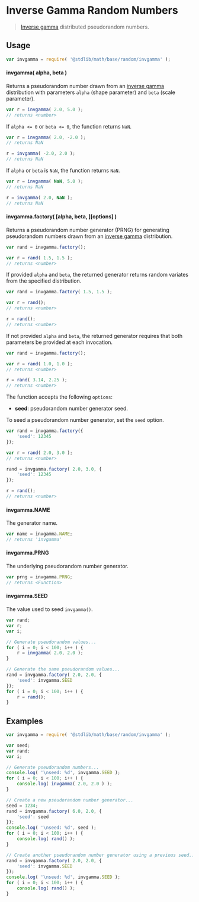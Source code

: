 # Inverse Gamma Random Numbers

> [Inverse gamma][inverse-gamma] distributed pseudorandom numbers.


<section class="usage">

## Usage

``` javascript
var invgamma = require( '@stdlib/math/base/random/invgamma' );
```

#### invgamma( alpha, beta )

Returns a pseudorandom number drawn from an [inverse gamma][inverse-gamma] distribution with parameters `alpha` (shape parameter) and `beta` (scale parameter).

``` javascript
var r = invgamma( 2.0, 5.0 );
// returns <number>
```

If `alpha <= 0` or `beta <= 0`, the function returns `NaN`.

``` javascript
var r = invgamma( 2.0, -2.0 );
// returns NaN

r = invgamma( -2.0, 2.0 );
// returns NaN
```

If `alpha` or `beta` is `NaN`, the function returns `NaN`.

``` javascript
var r = invgamma( NaN, 5.0 );
// returns NaN

r = invgamma( 2.0, NaN );
// returns NaN
```

#### invgamma.factory( \[alpha, beta, \]\[options\] )

Returns a pseudorandom number generator (PRNG) for generating pseudorandom numbers drawn from an [inverse gamma][inverse-gamma] distribution.

``` javascript
var rand = invgamma.factory();

var r = rand( 1.5, 1.5 );
// returns <number>
```

If provided `alpha` and `beta`, the returned generator returns random variates from the specified distribution.

``` javascript
var rand = invgamma.factory( 1.5, 1.5 );

var r = rand();
// returns <number>

r = rand();
// returns <number>
```

If not provided `alpha` and `beta`, the returned generator requires that both parameters be provided at each invocation.

``` javascript
var rand = invgamma.factory();

var r = rand( 1.0, 1.0 );
// returns <number>

r = rand( 3.14, 2.25 );
// returns <number>
```

The function accepts the following `options`:

* __seed__: pseudorandom number generator seed.

To seed a pseudorandom number generator, set the `seed` option.

``` javascript
var rand = invgamma.factory({
    'seed': 12345
});

var r = rand( 2.0, 3.0 );
// returns <number>

rand = invgamma.factory( 2.0, 3.0, {
    'seed': 12345
});

r = rand();
// returns <number>
```

#### invgamma.NAME

The generator name.

``` javascript
var name = invgamma.NAME;
// returns 'invgamma'
```

#### invgamma.PRNG

The underlying pseudorandom number generator.

``` javascript
var prng = invgamma.PRNG;
// returns <Function>
```

#### invgamma.SEED

The value used to seed `invgamma()`.

``` javascript
var rand;
var r;
var i;

// Generate pseudorandom values...
for ( i = 0; i < 100; i++ ) {
    r = invgamma( 2.0, 2.0 );
}

// Generate the same pseudorandom values...
rand = invgamma.factory( 2.0, 2.0, {
    'seed': invgamma.SEED
});
for ( i = 0; i < 100; i++ ) {
    r = rand();
}
```

<!-- </usage> -->


<section class="examples">

## Examples

``` javascript
var invgamma = require( '@stdlib/math/base/random/invgamma' );

var seed;
var rand;
var i;

// Generate pseudorandom numbers...
console.log( '\nseed: %d', invgamma.SEED );
for ( i = 0; i < 100; i++ ) {
    console.log( invgamma( 2.0, 2.0 ) );
}

// Create a new pseudorandom number generator...
seed = 1234;
rand = invgamma.factory( 6.0, 2.0, {
    'seed': seed
});
console.log( '\nseed: %d', seed );
for ( i = 0; i < 100; i++ ) {
    console.log( rand() );
}

// Create another pseudorandom number generator using a previous seed...
rand = invgamma.factory( 2.0, 2.0, {
    'seed': invgamma.SEED
});
console.log( '\nseed: %d', invgamma.SEED );
for ( i = 0; i < 100; i++ ) {
    console.log( rand() );
}
```

<!-- </examples> -->


<section class="links">

[inverse-gamma]: https://en.wikipedia.org/wiki/Inverse_gamma_distribution

<!-- </links> -->
